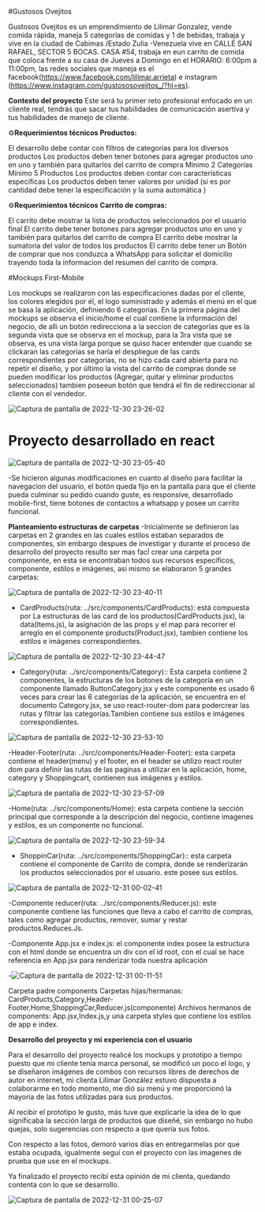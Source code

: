 
#Gustosos Ovejitos

Gustosos Ovejitos es un emprendimiento de Lilimar Gonzalez, vende comida rápida, maneja 5 categorías de comidas y 1 de bebidas, trabaja y vive en la ciudad de Cabimas /Estado Zulia -Venezuela vive en CALLE SAN RAFAEL, SECTOR 5 BOCAS. CASA #54, trabaja en eun carrito de comida que coloca frente a su casa de Jueves a Domingo en el  HORARIO: 6:00pm a 11:00pm, las redes sociales que maneja es el facebook(https://www.facebook.com/lilimar.arrieta) e instagram (https://www.instagram.com/gustososovejitos_/?hl=es).

**Contexto del proyecto**
    Este será tu primer reto profesional enfocado en un cliente real, tendrás que sacar tus habilidades de comunicación asertiva y tus habilidades de manejo de cliente.
    
⚙️**Requerimientos técnicos Productos:**

El desarrollo debe contar con filtros de categorías para los diversos productos Los productos deben tener botones para agregar productos uno en uno y también para quitarlos del carrito de compra Mínimo 2 Categorías Mínimo 5 Productos Los productos deben contar con características específicas Los productos deben tener valores por unidad (si es por cantidad debe tener la especificación y la suma automática ) 

⚙️**Requerimientos técnicos Carrito de compras:**

El carrito debe mostrar la lista de productos seleccionados por el usuario final El carrito debe tener botones para agregar productos uno en uno y también para quitarlos del carrito de compra El carrito debe mostrar la sumatoria del valor de todos los productos El carrito debe tener un Botón de comprar que nos conduzca a WhatsApp para solicitar el domicilio trayendo toda la informacion del resumen del carrito de compra.


#Mockups First-Mobile

Los mockups se realizaron con las especificaciones dadas por el cliente, los colores elegidos por él, el logo suministrado y además el menú en el que se basa la aplicación, definiendo 6 categorias.
En la primera página del mockups se observa el inicio/home el cual contiene la información del negocio, de alli un botón redirecciona a la seccion de categorías que es la segunda vista que se observa en el mockup, para la 3ra vista que se observa, es una vista larga porque se quiso hacer entender que cuando se clickaran las categorias se haría el despliegue de las cards correspondientes por categorías, no se hizo cada card abierta para no repetir el diseño, y por último la vista del carrito de compras donde se pueden modificar los productos (Agregar, quitar y eliminar productos seleccionados) tambien poseeun botón que tendrá el fin de redireccionar al cliente con el vendedor.

![Captura de pantalla de 2022-12-30 23-26-02](https://user-images.githubusercontent.com/114613889/210124728-2517dfa6-3a5e-45a5-a72b-94208e2450b8.png)



# Proyecto desarrollado en react


![Captura de pantalla de 2022-12-30 23-05-40](https://user-images.githubusercontent.com/114613889/210124445-2c84f6cc-473d-4109-bc10-8f92f06fe534.png)


-Se hicieron algunas modificaciones en cuanto al diseño para facilitar la navegacion del usuario, el botón queda fijo en la pantalla para que el cliente pueda culminar su pedido cuando guste, es responsive, desarrollado mobile-first, tiene botones de contactos a whatsapp y posee un carrito funcional.


**Planteamiento estructuras de carpetas**
-Inicialmente se definieron las carpetas en 2 grandes en las cuales estilos estaban separados de componentes, sin embargo despues de investigar y durante el proceso de desarrollo del proyecto resulto ser mas facĺ crear una carpeta por componente, en esta se encontraban todos sus recursos especificos, componente, estilos e imágenes, así mismo se elaboraron 5 grandes carpetas:


![Captura de pantalla de 2022-12-30 23-40-11](https://user-images.githubusercontent.com/114613889/210125127-cb8f5fbe-b9f8-4a49-81c3-7d084c389bbd.png)

- CardProducts(ruta: ../src/components/CardProducts):  está compuesta por La estructuras de las card de los productos(CardProducts.jsx), la data(Items.js), la asignación de las props y el map para recorrer el arreglo en el componente products(Product.jsx), tambien contiene los estilos e imágenes correspondientes.

![Captura de pantalla de 2022-12-30 23-44-47](https://user-images.githubusercontent.com/114613889/210125252-12ecd8aa-b61a-4281-9f95-2d767e5078a0.png)

- Category(ruta: ../src/components/Category):: Esta carpeta contiene 2 componentes, la estructuras de los botones de la categoría en un componente llamado ButtonCategory.jsx  y este componente es usado 6 veces para crear las 6 categorías de la aplicación, se encuentra en el documento Category.jsx, se uso react-router-dom para podercrear las rutas y filtrar las categorías.Tambien contiene sus estilos e imágenes correspondientes.



![Captura de pantalla de 2022-12-30 23-53-10](https://user-images.githubusercontent.com/114613889/210125360-2fc74613-aa4b-43a0-a47c-c5d20d6eaf0a.png)

-Header-Footer(ruta: ../src/components/Header-Footer): esta carpeta contiene el header(menu) y el footer, en el header se utilizo react router dom para definir las rutas de las paginas a utilizar en la aplicación, home, category y Shoppingcart, contienen sus imágenes y estilos.





![Captura de pantalla de 2022-12-30 23-57-09](https://user-images.githubusercontent.com/114613889/210125446-f8435ea1-2a36-49d8-83b1-0916e7ef04c1.png)


-Home(ruta: ../src/components/Home): esta carpeta contiene la sección principal que corresponde a la descripción del negocio, contiene imagenes y estilos, es un componente no funcional.






![Captura de pantalla de 2022-12-30 23-59-34](https://user-images.githubusercontent.com/114613889/210125493-2a7ddc3d-41df-4674-be7e-063f78f47dce.png)

- ShoppinCar(ruta: ../src/components/ShoppingCar):: esta carpeta contiene el componente de Carrito de compra, donde se renderizarán los productos seleccionados por el usuario. este posee sus estilos.



![Captura de pantalla de 2022-12-31 00-02-41](https://user-images.githubusercontent.com/114613889/210125553-1d548e28-116a-43b1-b450-d9255f016a50.png)


-Componente reducer(ruta: ../src/components/Reducer.js): este componente contiene las funciones que lleva a cabo el carrito de compras, tales como agregar productos, remover, sumar y restar productos.Reduces.Js.

-Componente App.jsx e index.js: el componente index posee la estructura con el html donde se encuentra un div con el id root, con el cual se hace referencia en App.jsx para renderizar toda nuestra aplicación


-![Captura de pantalla de 2022-12-31 00-11-51](https://user-images.githubusercontent.com/114613889/210125775-fafb5d03-ad9b-460e-96ef-458b7e0f17ef.png)

Carpeta padre components
Carpetas hijas/hermanas: CardProducts,Category,Header-Footer,Home,ShoppingCar,Reducer.js(componente)
Archivos hermanos de components: App.jsx,Index.js,y una carpeta styles que contiene los estilos de app e index.


**Desarrollo del proyecto y mi experiencia con el usuario**

Para el desarrollo del proyecto realicé los mockups y prototipo a tiempo puesto que mi cliente tenía marca personal, se modificó un poco el logo, y se diseñaron imágenes de combos con recursos libres de derechos de autor en internet, mi clienta Lilimar González estuvo dispuesta a colaborarme en todo momento, me dió su menú y me proporcionó la mayoría de las fotos utilizadas para sus productos.

Al recibir el prototipo le gusto, más tuve que explicarle la idea de lo que significaba la sección larga de productos que diseñé, sin embargo no hubo quejas, solo sugerencias con respecto a que quería sus fotos.

Con respecto a las fotos, demoró varios días en entregarmelas por que estaba ocupada, igualmente seguí con el proyecto con las imagenes de prueba que use en el mockups.

Ya finalizado el proyecto recibí esta opinión de mi clienta, quedando contenta con lo que se desarrollo.


![Captura de pantalla de 2022-12-31 00-25-07](https://user-images.githubusercontent.com/114613889/210126318-18cbd969-bed7-450b-955b-3f51d9945f55.png)


